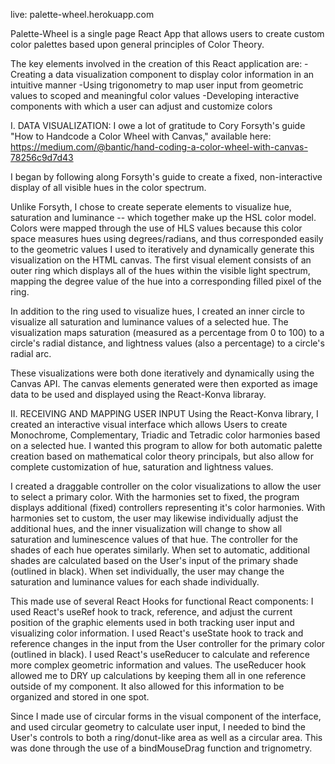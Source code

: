 live: palette-wheel.herokuapp.com

Palette-Wheel is a single page React App that allows users to create custom color palettes based upon general principles of Color Theory. 

The key elements involved in the creation of this React application are:
-Creating a data visualization component to display color information in an intuitive manner
-Using trigonometry to map user input from geometric values to scoped and meaningful color values 
-Developing interactive components with which a user can adjust and customize colors

I. DATA VISUALIZATION:
I owe a lot of gratitude to Cory Forsyth's guide "How to Handcode a Color Wheel with Canvas," available here: https://medium.com/@bantic/hand-coding-a-color-wheel-with-canvas-78256c9d7d43

I began by following along Forsyth's guide to create a fixed, non-interactive display of all visible hues in the color spectrum. 

Unlike Forsyth, I chose to create seperate elements to visualize hue, saturation and luminance -- which together make up the HSL color model. Colors were mapped through the use of HLS values because this color space measures hues using degrees/radians, and thus corresponded easily to the geometric values I used to iteratively and dynamically generate this visualization on the HTML canvas.
The first visual element consists of an outer ring which displays all of the hues within the visible light spectrum, mapping the degree value of the hue into a corresponding filled pixel of the ring.

In addition to the ring used to visualize hues, I created an inner circle to visualize all saturation and luminance values of a selected hue. The visualization maps saturation (measured as a percentage from 0 to 100) to a circle's radial distance, and lightness values (also a percentage) to a circle's radial arc.

These visualizations were both done iteratively and dynamically using the Canvas API. The canvas elements generated were then exported as image data to be used and displayed using the React-Konva libraray.


II. RECEIVING AND MAPPING USER INPUT
Using the React-Konva library, I created an interactive visual interface which allows Users to create Monochrome, Complementary, Triadic and Tetradic color harmonies based on a selected hue. I wanted this program to allow for both automatic palette creation based on mathematical color theory principals, but also allow for complete customization of hue, saturation and lightness values.

I created a draggable controller on the color visualizations to allow the user to select a primary color. With the harmonies set to fixed, the program displays additional (fixed) controllers representing it's color harmonies. With harmonies set to custom, the user may likewise  individually adjust the additional hues, and the inner visualization will change to show all saturation and luminescence values of that hue.
The controller for the shades of each hue operates similarly. When set to automatic, additional shades are calculated based on the User's input of the primary shade (outlined in black). When set individually, the user may change the saturation and luminance values for each shade individually.


This made use of several React Hooks for functional React components:
I used React's useRef hook to track, reference, and adjust the current position of the graphic elements used in both tracking user input and visualizing color information. 
I used React's useState hook to track and reference changes in the input from the User controller for the primary color (outlined in black).
I used React's useReducer to calculate and reference more complex geometric information and values. The useReducer hook allowed me to DRY up calculations by keeping them all in one reference outside of my component. It also allowed for this information to be organized and stored in one spot.

Since I made use of circular forms in the visual component of the interface, and used circular geometry to calculate user input, I needed to bind the User's controls to both a ring/donut-like area as well as a circular area. This was done through the use of a bindMouseDrag function and trignometry.

